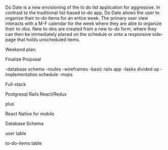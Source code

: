 Do Date is a new envisioning of the to do list application for aggressive. In contrast to the traditional list-based to-do app, Do Date allows the user to organize their to-do items for an entire week. The primary user view interacts with a M-F calendar for the week where they are able to organize their to-dos. New to-dos are created from a new to-do form, where they can then be immediately placed on the schedule or onto a responsive side-page that holds unscheduled items.


Weekend plan:

Finalize Proposal

-database schema
-routes
-wireframes
-basic rails app
-tasks divided up
-implementation schedule
-mvps



Full-stack

Postgresql
Rails
React/Redux

plus

React Native for mobile


Database Schema

user table

to-do-items table
